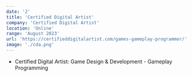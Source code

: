 ```yaml
---
date: '2'
title: 'Certified Digital Artist'
company: 'Certified Digital Artist'
location: 'Online'
range: 'August 2023'
url: 'https://certifieddigitalartist.com/games-gameplay-programmer/'
image: './cda.png'
---
```


- Certified Digital Artist: Game Design & Development - Gameplay Programming
